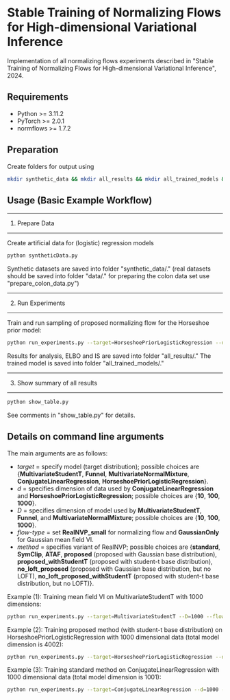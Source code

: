 
# Stable Training of Normalizing Flows for High-dimensional Variational Inference

Implementation of all normalizing flows experiments described in "Stable Training of Normalizing Flows for High-dimensional Variational Inference", 2024.


## Requirements

- Python >= 3.11.2
- PyTorch >= 2.0.1
- normflows >= 1.7.2

## Preparation

Create folders for output using
```bash
mkdir synthetic_data && mkdir all_results && mkdir all_trained_models && mkdir data && mkdir all_plots_final
```

## Usage (Basic Example Workflow)

-------------------------------------------
1. Prepare Data
-------------------------------------------
Create artificial data for (logistic) regression models
```bash
python syntheticData.py
```

Synthetic datasets are saved into folder "synthetic_data/."
(real datasets should be saved into folder "data/." for preparing the colon data set use "prepare_colon_data.py")

-------------------------------------------
2. Run Experiments
-------------------------------------------

Train and run sampling of proposed normalizing flow for the Horseshoe prior model:
```bash
python run_experiments.py --target=HorseshoePriorLogisticRegression --d=1000 --foldId=1 --flow-type=RealNVP_small --method=proposed_withStudentT
```

Results for analysis, ELBO and IS are saved into folder "all_results/."
The trained model is saved into folder "all_trained_models/."

-------------------------------------------
3. Show summary of all results
-------------------------------------------

```bash
python show_table.py
``` 

See comments in "show_table.py" for details.

## Details on command line arguments

The main arguments are as follows:
- *target* = specify model (target distribution); possible choices are {**MultivariateStudentT**, **Funnel**, **MultivariateNormalMixture**, **ConjugateLinearRegression**, **HorseshoePriorLogisticRegression**}.
- *d* = specifies dimension of data used by **ConjugateLinearRegression** and **HorseshoePriorLogisticRegression**; possible choices are {**10**, **100**, **1000**}.
- *D* = specifies dimension of model used by **MultivariateStudentT**, **Funnel**, and **MultivariateNormalMixture**; possible choices are {**10**, **100**, **1000**}.
- *flow-type* = set **RealNVP_small** for normalizing flow and **GaussianOnly** for Gaussian mean field VI.
- *method* = specifies variant of RealNVP; possible  choices are {**standard**, **SymClip**, **ATAF**, **proposed** (proposed with Gaussian base distribution), **proposed_withStudentT** (proposed with student-t base distribution), **no_loft_proposed** (proposed with Gaussian base distribution, but no LOFT), **no_loft_proposed_withStudentT** (proposed with student-t base distribution, but no LOFT)}.

Example (1):  Training mean field VI on MultivariateStudentT with 1000 dimensions:
```bash
python run_experiments.py --target=MultivariateStudentT --D=1000 --flow-type=GaussianOnly
``` 

Example (2): Training proposed method (with student-t base distribution) on HorseshoePriorLogisticRegression with 1000 dimensional data (total model dimension is 4002):
```bash
python run_experiments.py --target=HorseshoePriorLogisticRegression --d=1000 --flow-type=RealNVP_small --method=proposed_withStudentT
``` 

Example (3): Training standard method on ConjugateLinearRegression with 1000 dimensional data (total model dimension is 1001):
```bash
python run_experiments.py --target=ConjugateLinearRegression --d=1000 --flow-type=RealNVP_small --method=standard
``` 
